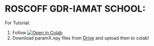 # ROSCOFF GDR-IAMAT SCHOOL:

For Tutorial: 
1.  Follow [![Open in Colab](https://colab.research.google.com/assets/colab-badge.svg)](https://colab.research.google.com/github/jpalastus/Notebooks/blob/e5d9f423a196ac2b47685f0eba183a30d0313b3c/Roscoff_Basics_Colab.ipynb)
2.  Download paramX.npy files from [Drive](https://drive.google.com/drive/folders/1dDGpap83xl8NoSbJA4ItCNNMscnJkZw7?usp=share_link) and upload then to colab!
